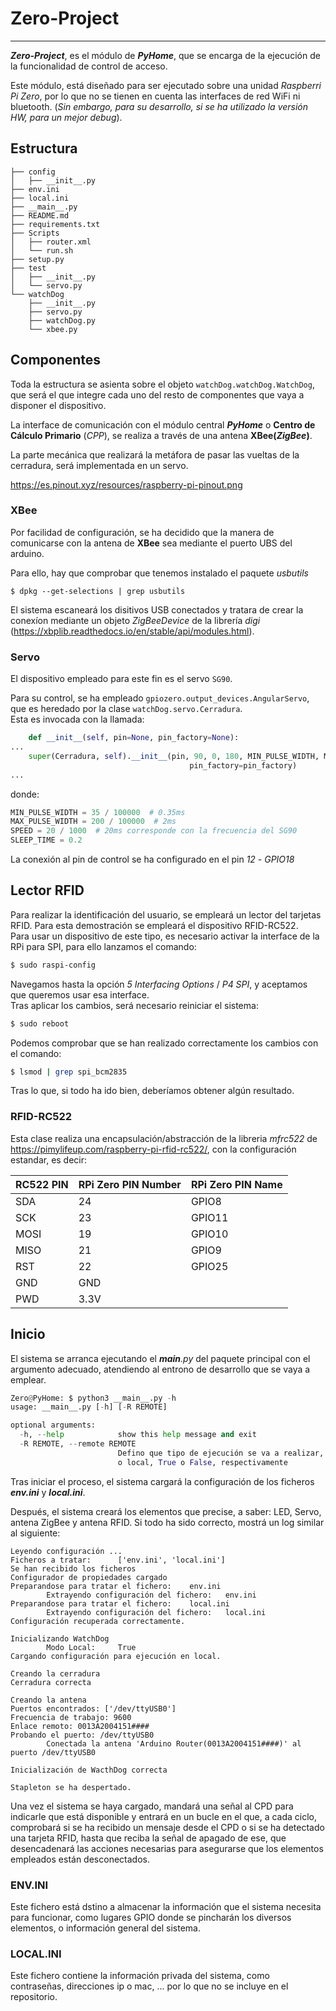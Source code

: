 # Zero-Project
___
***Zero-Project***, es el módulo de ***PyHome***, que se encarga de la ejecución de la funcionalidad de control de acceso.

Este módulo, está diseñado para ser ejecutado sobre una unidad *Raspberri Pi Zero*, por lo que no se tienen en cuenta las 
interfaces de red WiFi ni bluetooth. (*Sin embargo, para su desarrollo, si se ha utilizado la versión HW, para un mejor 
*debug**).  

## Estructura
~~~
├── config
│   ├── __init__.py
├── env.ini
├── local.ini
├── __main__.py
├── README.md
├── requirements.txt
├── Scripts
│   ├── router.xml
│   └── run.sh
├── setup.py
├── test
│   ├── __init__.py
│   └── servo.py
└── watchDog
    ├── __init__.py
    ├── servo.py
    ├── watchDog.py
    └── xbee.py 
~~~

## Componentes
Toda la estructura se asienta sobre el objeto ```watchDog.watchDog.WatchDog```, que será el que integre cada uno del
resto de componentes que vaya a disponer el dispositivo.

La interface de comunicación con el módulo central ***PyHome*** o **Centro de Cálculo Primario** (*CPP*), se realiza a 
través de una antena **XBee(*ZigBee*)**.

La parte mecánica que realizará la metáfora de pasar las vueltas de la cerradura, será implementada en un servo.

https://es.pinout.xyz/resources/raspberry-pi-pinout.png

### XBee
Por facilidad de configuración, se ha decidido que la manera de comunicarse con la antena de **XBee** sea mediante el 
puerto UBS del arduino. 

Para ello, hay que comprobar que tenemos instalado el paquete *usbutils*
~~~
$ dpkg --get-selections | grep usbutils
~~~

El sistema escaneará los disitivos USB conectados y tratara de crear la conexíon mediante un objeto *ZigBeeDevice* de la
librería *digi* (https://xbplib.readthedocs.io/en/stable/api/modules.html).

### Servo
El dispositivo empleado para este fin es el servo ```SG90```.  

Para su control, se ha empleado ```gpiozero.output_devices.AngularServo```, que es heredado por la clase 
```watchDog.servo.Cerradura```.    
Esta es invocada con la llamada:  
```python
    def __init__(self, pin=None, pin_factory=None):
...
    super(Cerradura, self).__init__(pin, 90, 0, 180, MIN_PULSE_WIDTH, MAX_PULSE_WIDTH, SPEED,
                                        pin_factory=pin_factory)
...
```  
donde:
```python
MIN_PULSE_WIDTH = 35 / 100000  # 0.35ms
MAX_PULSE_WIDTH = 200 / 100000  # 2ms
SPEED = 20 / 1000  # 20ms corresponde con la frecuencia del SG90
SLEEP_TIME = 0.2
```
La conexión al pin de control se ha configurado en el pin *12* - *GPIO18* 

## Lector RFID
Para realizar la identificación del usuario, se empleará un lector del tarjetas RFID. Para esta demostración se empleará
 el dispositivo RFID-RC522.  
Para usar un dispositivo de este tipo, es necesario activar la interface de la RPi para SPI, para ello lanzamos el comando:  
 ~~~bash 
$ sudo raspi-config
~~~ 
Navegamos hasta la opción *5 Interfacing Options* / *P4 SPI*, y aceptamos que queremos usar esa interface.  
Tras aplicar los cambios, será necesario reiniciar el sistema:
~~~bash
$ sudo reboot
~~~
Podemos comprobar que se han realizado correctamente los cambios con el comando:
~~~bash
$ lsmod | grep spi_bcm2835
~~~
Tras lo que, si todo ha ido bien, deberíamos obtener algún resultado.

### RFID-RC522

Esta clase realiza una encapsulación/abstracción de la libreria  *mfrc522* de https://pimylifeup.com/raspberry-pi-rfid-rc522/, con la configuración estandar, es decir:  

| RC522 PIN | RPi Zero PIN Number | RPi Zero PIN Name |
|-----------|---------------------|-------------------|
| SDA       | 24                  | GPIO8             |
| SCK       | 23                  | GPIO11            |
| MOSI      | 19                  | GPIO10            |
| MISO      | 21                  | GPIO9             |
| RST       | 22                  | GPIO25            |
| GND       | GND                 |                   |
| PWD       | 3.3V                |                   |

## Inicio
El sistema se arranca ejecutando el *__main__.py* del paquete principal con el argumento adecuado, 
atendiendo al entrono de desarrollo que se vaya a emplear.

~~~python
Zero@PyHome: $ python3 __main__.py -h
usage: __main__.py [-h] [-R REMOTE]

optional arguments:
  -h, --help            show this help message and exit
  -R REMOTE, --remote REMOTE
                        Defino que tipo de ejecución se va a realizar, remota
                        o local, True o False, respectivamente
~~~

Tras iniciar el proceso, el sistema cargará la configuración de los ficheros ***env.ini*** y ***local.ini***.  

Después, el sistema creará los elementos que precise, a saber: LED, Servo, antena ZigBee y antena RFID. Si todo ha sido 
correcto, mostrá un log similar al siguiente:  

~~~log
Leyendo configuración ...
Ficheros a tratar:      ['env.ini', 'local.ini']
Se han recibido los ficheros
Configurador de propiedades cargado
Preparandose para tratar el fichero:    env.ini
        Extrayendo configuración del fichero:   env.ini
Preparandose para tratar el fichero:    local.ini
        Extrayendo configuración del fichero:   local.ini
Configuración recuperada correctamente.

Inicializando WatchDog
        Modo Local:     True
Cargando configuración para ejecución en local.

Creando la cerradura
Cerradura correcta

Creando la antena
Puertos encontrados: ['/dev/ttyUSB0']
Frecuencia de trabajo: 9600
Enlace remoto: 0013A2004151####
Probando el puerto: /dev/ttyUSB0
        Conectada la antena 'Arduino Router(0013A2004151####)' al puerto /dev/ttyUSB0

Inicialización de WacthDog correcta

Stapleton se ha despertado.
~~~

Una vez el sistema se haya cargado, mandará una señal al CPD para indicarle que está disponible y entrará en un bucle en
el que, a cada ciclo, comprobará si se ha recibido un mensaje desde el CPD o si se ha detectado una tarjeta RFID, hasta 
que reciba la señal de apagado de ese, que desencadenará las acciones necesarias para asegurarse que los elementos
empleados están desconectados.



 ### ENV.INI
 Este fichero está dstino a almacenar la información que el sistema necesita para funcionar, como lugares GPIO donde se
 pincharán los diversos elementos, o información general del sistema.
 
 ### LOCAL.INI
 Este fichero contiene la información privada del sistema, como contraseñas, direcciones ip o mac, ... por lo que no se 
 incluye en el repositorio.
